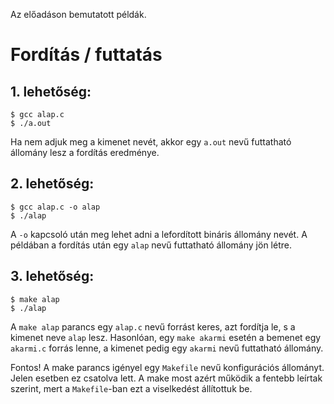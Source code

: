 Az előadáson bemutatott példák.

Fordítás / futtatás
===================

## 1. lehetőség:

    $ gcc alap.c
    $ ./a.out

Ha nem adjuk meg a kimenet nevét, akkor egy `a.out` nevű futtatható állomány lesz
a fordítás eredménye.

## 2. lehetőség:

    $ gcc alap.c -o alap
    $ ./alap

A `-o` kapcsoló után meg lehet adni a lefordított bináris állomány nevét.
A példában a fordítás után egy `alap` nevű futtatható állomány jön létre.

## 3. lehetőség:

    $ make alap
    $ ./alap

A `make alap` parancs egy `alap.c` nevű forrást keres, azt fordítja le,
s a kimenet neve `alap` lesz. Hasonlóan, egy `make akarmi` esetén a
bemenet egy `akarmi.c` forrás lenne, a kimenet pedig egy `akarmi` nevű
futtatható állomány.

Fontos! A make parancs igényel egy `Makefile` nevű konfigurációs állományt.
Jelen esetben ez csatolva lett. A make most azért működik a fentebb leírtak
szerint, mert a `Makefile`-ban ezt a viselkedést állítottuk be.
